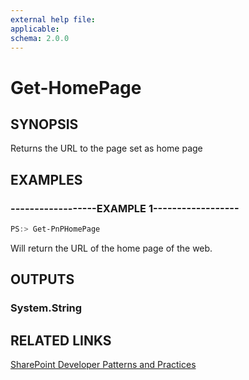 ```yaml
---
external help file:
applicable: 
schema: 2.0.0
---
```

# Get-HomePage

## SYNOPSIS
Returns the URL to the page set as home page

## EXAMPLES

### ------------------EXAMPLE 1------------------
```powershell
PS:> Get-PnPHomePage
```

Will return the URL of the home page of the web.

## OUTPUTS

### System.String

## RELATED LINKS

[SharePoint Developer Patterns and Practices](http://aka.ms/sppnp)